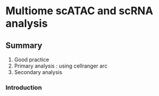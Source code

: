 # Multiome scATAC and scRNA analysis
## Summary
1. Good practice
2. Primary analysis : using cellranger arc
3. Secondary analysis

### Introduction



